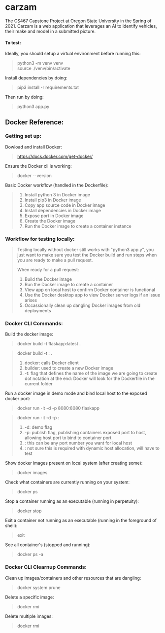 # carzam
The CS467 Capstone Project at Oregon State University in the Spring of 2021. Carzam is a web application that leverages an AI to identify vehicles, their make and model in a submitted picture.

 #### To test:
 Ideally, you should setup a virtual environment before running this:
 > python3 -m venv venv  
 > source ./venv/bin/activate  

 Install dependencies by doing:  
 > pip3 install -r requirements.txt

 Then run by doing:  
 > python3 app.py

## Docker Reference:

### Getting set up:

Dowload and install Docker:
> https://docs.docker.com/get-docker/


Ensure the Docker cli is working:
> docker --version


Basic Docker workflow (handled in the Dockerfile):
> 1. Install python 3 in Docker image
> 2. Install pip3 in Docker image
> 3. Copy app source code in Docker image
> 4. Install dependencies in Docker image
> 5. Expose port in Docker image
> 6. Create the Docker image
> 7. Run the Docker image to create a container instance

### Workflow for testing locally:
> Testing locally without docker still works with "python3 app.y", you just want to make sure you test the Docker build and run steps when you are ready to make a pull request.
>
> When ready for a pull request:
> 1. Build the Docker image
> 2. Run the Docker image to create a container
> 3. View app on local host to confirm Docker container is functional
> 4. Use the Docker desktop app to view Docker server logs if an issue arises
> 5. Occassionally clean up dangling Docker images from old deployments

### Docker CLI Commands:

Build the docker image:
> docker build -t flaskapp:latest .

> docker build -t <new image name>:<image version> .
> 1. docker: calls Docker client
> 2. builder: used to create a new Docker image
> 3. -t: flag that defines the name of the image we are going to create
> dot notation at the end: Docker will look for the Dockerfile in the current folder

Run a docker image in demo mode and bind local host to the exposed docker port:
> docker run -it -d -p 8080:8080 flaskapp

> docker run -it -d -p <local port>:<exposed container port> <image name>
> 1. -d: demo flag
> 2. -p: publish flag, publishing containers exposed port to host, allowing host port to bind to container port
> 3. <local port>: this can be any port number you want for local host
> 4. <exposed container port>: not sure this is required with dynamic host allocation, will have to test

Show docker images present on local system (after creating some):
> docker images

Check what containers are currently running on your system:
> docker ps

Stop a container running as an executable (running in perpetuity):
> docker stop <container id>

Exit a container not running as an executable (running in the foreground of shell):
> exit

See all container's (stopped and running):
> docker ps -a

### Docker CLI Clearnup Commands:

Clean up images/containers and other resources that are dangling:
> docker system prune

Delete a specific image:
> docker rmi <image id>

Delete multiple images:
> docker rmi <image id> <image id>
